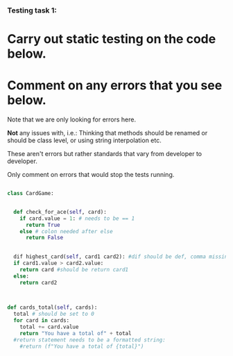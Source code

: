 ### Testing task 1:

# Carry out static testing on the code below.
# Comment on any errors that you see below.

Note that we are only looking for errors here.

**Not** any issues with, i.e.: 
Thinking that methods should be renamed or should be class level, or using string interpolation etc. 

These aren't errors but rather standards that vary from developer to developer. 

Only comment on errors that would stop the tests running.

```python

class CardGame:


  def check_for_ace(self, card):
    if card.value = 1: # needs to be == 1
      return True
    else # colon needed after else
      return False
   

  dif highest_card(self, card1 card2): #dif should be def, comma missing between parameters: (self, card1, card2)
  if card1.value > card2.value:
    return card #should be return card1
  else:
    return card2
  


def cards_total(self, cards):
  total # should be set to 0
  for card in cards:
    total += card.value
    return "You have a total of" + total
  #return statement needs to be a formatted string:
    #return (f"You have a total of {total}")
```
